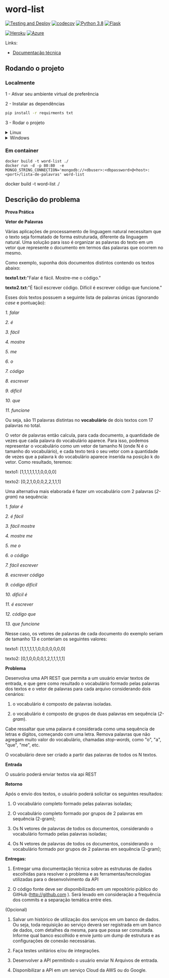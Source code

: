 # word-list

[![Testing and Deploy](https://github.com/robsonpiere/word-list/workflows/Testing%20and%20Deploy/badge.svg?branch=main)](https://github.com/robsonpiere/word-list/actions)
[![codecov](https://codecov.io/gh/robsonpiere/word-list/branch/main/graph/badge.svg?token=DT6HKTDBO4)](https://codecov.io/gh/robsonpiere/word-list)
[![Python 3.8](https://img.shields.io/badge/python-3.8-blue.svg)](https://www.python.org/downloads/release/python-380/)
[![Flask](https://img.shields.io/badge/flask-v1.1.2-green)](https://flask.palletsprojects.com/en/1.1.x/)

[![Heroku](https://img.shields.io/badge/-Heroku-430098?logo=heroku&color=430098&style=for-the-badge)](https://lista-de-palavras.herokuapp.com/docs)
[![Azure](https://img.shields.io/badge/-Azure-008AD7?logo=microsoft&color=008AD7&style=for-the-badge)](https://lista-de-palavras.azurewebsites.net/docs)

Links: 
 - [Documentação técnica](informacoes.pdf)

## Rodando o projeto ##

### Localmente ###


1 - Ativar seu ambiente virtual de preferência

2 - Instalar as dependências

```bash
pip install -r requirments txt
``` 

3 - Rodar o projeto

<details>
  <summary>Linux</summary>
  
```bash
export FLASK_APP=hello.py,
export MONGO_STRING_CONNECTION="mongodb://<dbuser>:<dbpassword>@<host>:<port>/lista-de-palavras"
flask run
``` 
</details>

<details>
  <summary>Windows</summary>
  
```powershell
PS C:\path\to\app> $env:FLASK_APP = "main.py"
PS C:\path\to\app> $env:MONGO_STRING_CONNECTION = "mongodb://<dbuser>:<dbpassword>@<host>:<port>/lista-de-palavras"
PS C:\path\to\app> flask run
``` 
</details>

### Em container ##
```docker
docker build -t word-list ./
docker run -d -p 80:80  -e MONGO_STRING_CONNECTION='mongodb://<dbuser>:<dbpassword>@<host>:<port>/lista-de-palavras' word-list
``` 
docker build -t word-list ./

## Descrição do problema ##

**Prova Prática**

**Vetor de Palavras**

Várias aplicações de processamento de linguagem natural necessitam que o texto seja formatado de forma estruturada, diferente da linguagem natural. Uma solução para isso é organizar as palavras do texto em um vetor que represente o documento em termos das palavras que ocorrem no mesmo.

Como exemplo, suponha dois documentos distintos contendo os textos abaixo:

**texto1.txt:**&quot;Falar é fácil. Mostre-me o código.&quot;

**texto2.txt:**&quot;É fácil escrever código. Difícil é escrever código que funcione.&quot;

Esses dois textos possuem a seguinte lista de palavras únicas (ignorando _case_ e pontuação):

_1. falar_

_2. é_

_3. fácil_

_4. mostre_

_5. me_

_6. o_

_7. código_

_8. escrever_

_9. difícil_

_10. que_

_11. funcione_

Ou seja, são 11 palavras distintas no **vocabulário** de dois textos com 17 palavras no total.

O vetor de palavras então calcula, para cada documento, a quantidade de vezes que cada palavra do vocabulário aparece. Para isso, podemos representar o vocabulário como um vetor de tamanho N (onde N é o tamanho do vocabulário), e cada texto terá o seu vetor com a quantidade de vezes que a palavra k do vocabulário aparece inserida na posição k do vetor. Como resultado, teremos:

texto1: [1,1,1,1,1,1,1,0,0,0,0]

texto2: [0,2,1,0,0,0,2,2,1,1,1]

Uma alternativa mais elaborada é fazer um vocabulário com 2 palavras (_2-gram_) na sequência:

_1. falar é_

_2. é fácil_

_3. fácil mostre_

_4. mostre me_

_5. me o_

_6. o código_

_7. fácil escrever_

_8. escrever código_

_9. código difícil_

_10. difícil é_

_11. é escrever_

_12. código que_

_13. que funcione_

Nesse caso, os vetores de palavras de cada documento do exemplo seriam de tamanho 13 e conteriam os seguintes valores:

texto1: [1,1,1,1,1,1,0,0,0,0,0,0,0]

texto2: [0,1,0,0,0,0,1,2,1,1,1,1,1]

**Problema**

Desenvolva uma API REST que permita a um usuário enviar textos de entrada, e que gere como resultado o vocabulário formado pelas palavras dos textos e o vetor de palavras para cada arquivo considerando dois cenários:

1. o vocabulário é composto de palavras isoladas.

2. o vocabulário é composto de grupos de duas palavras em sequência (_2-gram_).

Cabe ressaltar que uma palavra é considerada como uma sequência de letras e dígitos, começando com uma letra. Remova palavras que não agregam muito valor do vocabulário, chamadas _stop-words,_ como &quot;o&quot;, &quot;a&quot;, &quot;que&quot;, &quot;me&quot;, etc.

O vocabulário deve ser criado a partir das palavras de todos os N textos.

**Entrada**

O usuário poderá enviar textos via api REST

**Retorno**

Após o envio dos textos, o usuário poderá solicitar os seguintes resultados:

1. O vocabulário completo formado pelas palavras isoladas;

2. O vocabulário completo formado por grupos de 2 palavras em sequência (2-gram);

3. Os N vetores de palavras de todos os documentos, considerando o vocabulário formado pelas palavras isoladas;

4. Os N vetores de palavras de todos os documentos, considerando o vocabulário formado por grupos de 2 palavras em sequência (2-gram);

**Entregas:**

1. Entregar uma documentação técnica sobre as estruturas de dados escolhidas para resolver o problema e as ferramentas/tecnologias utilizadas para o desenvolvimento da API

2. O código fonte deve ser disponibilizado em um repositório público do GitHub (http://github.com ). Será levado em consideração a frequência dos commits e a separação temática entre eles.

(Opcional)

1. Salvar um histórico de utilização dos serviços em um banco de dados. Ou seja, toda requisição ao serviço deverá ser registrada em um banco de dados, com detalhes da mesma, para que possa ser consultada. Informe qual banco escolhido e envie junto um dump de estrutura e as configurações de conexão necessárias.

2. Faça testes unitários e/ou de integrações.

3. Desenvolver a API permitindo o usuário enviar N Arquivos de entrada.

4. Disponibilizar a API em um serviço Cloud da AWS ou do Google.


